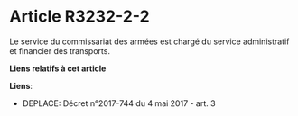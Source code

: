 # Article R3232-2-2

Le service du commissariat des armées est chargé du service administratif et financier des transports.

**Liens relatifs à cet article**

**Liens**:

  - DEPLACE: Décret n°2017-744 du 4 mai 2017 - art. 3
